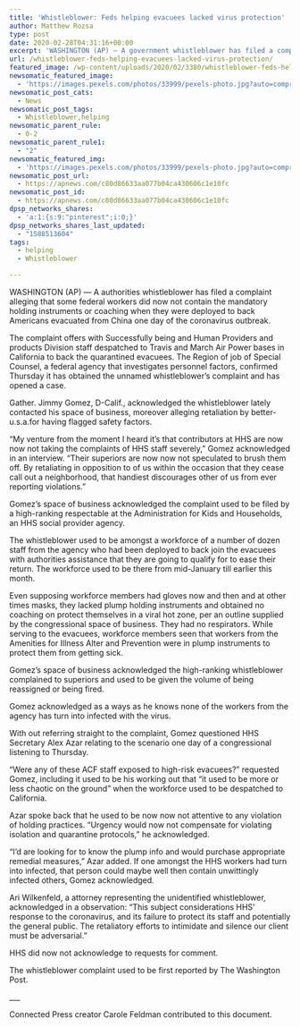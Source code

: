 ```yaml
---
title: 'Whistleblower: Feds helping evacuees lacked virus protection'
author: Matthew Rozsa
type: post
date: 2020-02-28T04:31:16+00:00
excerpt: 'WASHINGTON (AP) — A government whistleblower has filed a complaint alleging that some federal workers did not have the necessary protective gear or training when they were deployed to help Americans evacuated from China during the coronavirus outbreak.The complaint deals with Health and Human Services Department employees sent to Travis and March Air Force bases&hellip;'
url: /whistleblower-feds-helping-evacuees-lacked-virus-protection/
featured_image: /wp-content/uploads/2020/02/3380/whistleblower-feds-helping-evacuees-lacked-virus-protection.jpg
newsomatic_featured_image:
  - 'https://images.pexels.com/photos/33999/pexels-photo.jpg?auto=compress&#038;cs=tinysrgb&#038;h=650&#038;w=940'
newsomatic_post_cats:
  - News
newsomatic_post_tags:
  - Whistleblower,helping
newsomatic_parent_rule:
  - 0-2
newsomatic_parent_rule1:
  - "2"
newsomatic_featured_img:
  - 'https://images.pexels.com/photos/33999/pexels-photo.jpg?auto=compress&#038;cs=tinysrgb&#038;h=650&#038;w=940'
newsomatic_post_url:
  - https://apnews.com/c80d86633aa077b04ca430606c1e10fc
newsomatic_post_id:
  - https://apnews.com/c80d86633aa077b04ca430606c1e10fc
dpsp_networks_shares:
  - 'a:1:{s:9:"pinterest";i:0;}'
dpsp_networks_shares_last_updated:
  - "1588513604"
tags:
  - helping
  - Whistleblower

---
```

<div class="Article" data-key="article">
  <p class="Component-root-0-2-76 Component-p-0-2-68">
    WASHINGTON (AP) — A authorities whistleblower has filed a complaint alleging that some federal workers did now not contain the mandatory holding instruments or coaching when they were deployed to back Americans evacuated from China one day of the coronavirus outbreak.
  </p>
  
  <p class="Component-root-0-2-76 Component-p-0-2-68">
    The complaint offers with Successfully being and Human Providers and products Division staff despatched to Travis and March Air Power bases in California to back the quarantined evacuees. The Region of job of Special Counsel, a federal agency that investigates personnel factors, confirmed Thursday it has obtained the unnamed whistleblower’s complaint and has opened a case.
  </p>
  
  <div data-key="ad-placeholder" id="div-gpt-ad-1470255291270-0" class="DFPSlot Component-dfp-0-2-72 Component-ad-0-2-39">
  </div>
  
  <p class="Component-root-0-2-76 Component-p-0-2-68">
    Gather. Jimmy Gomez, D-Calif., acknowledged the whistleblower lately contacted his space of business, moreover alleging retaliation by better-u.s.a.for having flagged safety factors.
  </p>
  
  <p class="Component-root-0-2-76 Component-p-0-2-68">
    “My venture from the moment I heard it&#8217;s that contributors at HHS are now now not taking the complaints of HHS staff severely,” Gomez acknowledged in an interview. “Their superiors are now now not speculated to brush them off. By retaliating in opposition to of us within the occasion that they cease call out a neighborhood, that handiest discourages other of us from ever reporting violations.”
  </p>
  
  <p class="Component-root-0-2-76 Component-p-0-2-68">
    Gomez’s space of business acknowledged the complaint used to be filed by a high-ranking respectable at the Administration for Kids and Households, an HHS social provider agency.
  </p>
  
  <p class="Component-root-0-2-76 Component-p-0-2-68">
    The whistleblower used to be amongst a workforce of a number of dozen staff from the agency who had been deployed to back join the evacuees with authorities assistance that they are going to qualify for to ease their return. The workforce used to be there from mid-January till earlier this month.
  </p>
  
  <p class="Component-root-0-2-76 Component-p-0-2-68">
    Even supposing workforce members had gloves now and then and at other times masks, they lacked plump holding instruments and obtained no coaching on protect themselves in a viral hot zone, per an outline supplied by the congressional space of business. They had no respirators. While serving to the evacuees, workforce members seen that workers from the Amenities for Illness Alter and Prevention were in plump instruments to protect them from getting sick.
  </p>
  
  <p class="Component-root-0-2-76 Component-p-0-2-68">
    Gomez’s space of business acknowledged the high-ranking whistleblower complained to superiors and used to be given the volume of being reassigned or being fired.
  </p>
  
  <p class="Component-root-0-2-76 Component-p-0-2-68">
    Gomez acknowledged as a ways as he knows none of the workers from the agency has turn into infected with the virus.
  </p>
  
  <p class="Component-root-0-2-76 Component-p-0-2-68">
    With out referring straight to the complaint, Gomez questioned HHS Secretary Alex Azar relating to the scenario one day of a congressional listening to Thursday.
  </p>
  
  <p class="Component-root-0-2-76 Component-p-0-2-68">
    “Were any of these ACF staff exposed to high-risk evacuees?” requested Gomez, including it used to be his working out that “it used to be more or less chaotic on the ground” when the workforce used to be despatched to California.
  </p>
  
  <p class="Component-root-0-2-76 Component-p-0-2-68">
    Azar spoke back that he used to be now now not attentive to any violation of holding practices. “Urgency would now not compensate for violating isolation and quarantine protocols,” he acknowledged.
  </p>
  
  <p class="Component-root-0-2-76 Component-p-0-2-68">
    “I’d are looking for to know the plump info and would purchase appropriate remedial measures,” Azar added. If one amongst the HHS workers had turn into infected, that person could maybe well then contain unwittingly infected others, Gomez acknowledged.
  </p>
  
  <p class="Component-root-0-2-76 Component-p-0-2-68">
    Ari Wilkenfeld, a attorney representing the unidentified whistleblower, acknowledged in a observation: “This subject considerations HHS’ response to the coronavirus, and its failure to protect its staff and potentially the general public. The retaliatory efforts to intimidate and silence our client must be adversarial.”
  </p>
  
  <p class="Component-root-0-2-76 Component-p-0-2-68">
    HHS did now not acknowledge to requests for comment.
  </p>
  
  <p class="Component-root-0-2-76 Component-p-0-2-68">
    The whistleblower complaint used to be first reported by The Washington Post.
  </p>
  
  <p class="Component-root-0-2-76 Component-p-0-2-68">
    ___
  </p>
  
  <p class="Component-root-0-2-76 Component-p-0-2-68">
    Connected Press creator Carole Feldman contributed to this document.
  </p>
</div>